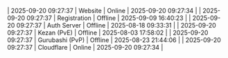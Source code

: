 | 2025-09-20 09:27:37 | Website | Online | 2025-09-20 09:27:34 |
| 2025-09-20 09:27:37 | Registration | Offline | 2025-09-09 16:40:23 |
| 2025-09-20 09:27:37 | Auth Server | Offline | 2025-08-18 09:33:31 |
| 2025-09-20 09:27:37 | Kezan (PvE) | Offline | 2025-08-03 17:58:02 |
| 2025-09-20 09:27:37 | Gurubashi (PvP) | Offline | 2025-08-23 21:44:06 |
| 2025-09-20 09:27:37 | Cloudflare | Online | 2025-09-20 09:27:34 |

